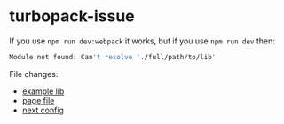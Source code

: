 # turbopack-issue

If you use `npm run dev:webpack` it works, but if you use `npm run dev` then:

```sh
Module not found: Can't resolve './full/path/to/lib'
```

File changes:
- [example lib](lib/index.js)
- [page file](app/pages/index.js)
- [next config](app/next.config.mjs)